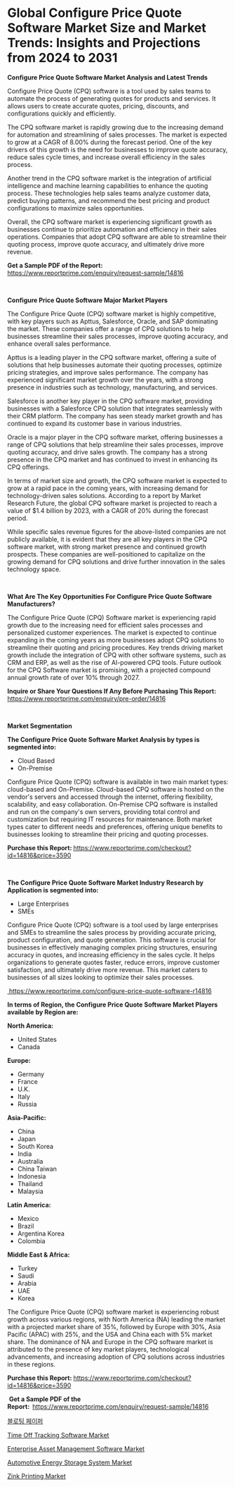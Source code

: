 <p><h1>Global Configure Price Quote Software Market Size and Market Trends: Insights and Projections from 2024 to 2031</h1></p><p><strong>Configure Price Quote Software Market Analysis and Latest Trends</strong></p>
<p><p>Configure Price Quote (CPQ) software is a tool used by sales teams to automate the process of generating quotes for products and services. It allows users to create accurate quotes, pricing, discounts, and configurations quickly and efficiently.</p><p>The CPQ software market is rapidly growing due to the increasing demand for automation and streamlining of sales processes. The market is expected to grow at a CAGR of 8.00% during the forecast period. One of the key drivers of this growth is the need for businesses to improve quote accuracy, reduce sales cycle times, and increase overall efficiency in the sales process.</p><p>Another trend in the CPQ software market is the integration of artificial intelligence and machine learning capabilities to enhance the quoting process. These technologies help sales teams analyze customer data, predict buying patterns, and recommend the best pricing and product configurations to maximize sales opportunities.</p><p>Overall, the CPQ software market is experiencing significant growth as businesses continue to prioritize automation and efficiency in their sales operations. Companies that adopt CPQ software are able to streamline their quoting process, improve quote accuracy, and ultimately drive more revenue.</p></p>
<p><strong>Get a Sample PDF of the Report:&nbsp;</strong> <a href="https://www.reportprime.com/enquiry/request-sample/14816">https://www.reportprime.com/enquiry/request-sample/14816</a></p>
<p>&nbsp;</p>
<p><strong>Configure Price Quote Software Major Market Players</strong></p>
<p><p>The Configure Price Quote (CPQ) software market is highly competitive, with key players such as Apttus, Salesforce, Oracle, and SAP dominating the market. These companies offer a range of CPQ solutions to help businesses streamline their sales processes, improve quoting accuracy, and enhance overall sales performance.</p><p>Apttus is a leading player in the CPQ software market, offering a suite of solutions that help businesses automate their quoting processes, optimize pricing strategies, and improve sales performance. The company has experienced significant market growth over the years, with a strong presence in industries such as technology, manufacturing, and services.</p><p>Salesforce is another key player in the CPQ software market, providing businesses with a Salesforce CPQ solution that integrates seamlessly with their CRM platform. The company has seen steady market growth and has continued to expand its customer base in various industries.</p><p>Oracle is a major player in the CPQ software market, offering businesses a range of CPQ solutions that help streamline their sales processes, improve quoting accuracy, and drive sales growth. The company has a strong presence in the CPQ market and has continued to invest in enhancing its CPQ offerings.</p><p>In terms of market size and growth, the CPQ software market is expected to grow at a rapid pace in the coming years, with increasing demand for technology-driven sales solutions. According to a report by Market Research Future, the global CPQ software market is projected to reach a value of $1.4 billion by 2023, with a CAGR of 20% during the forecast period.</p><p>While specific sales revenue figures for the above-listed companies are not publicly available, it is evident that they are all key players in the CPQ software market, with strong market presence and continued growth prospects. These companies are well-positioned to capitalize on the growing demand for CPQ solutions and drive further innovation in the sales technology space.</p></p>
<p>&nbsp;</p>
<p><strong>What Are The Key Opportunities For Configure Price Quote Software Manufacturers?</strong></p>
<p><p>The Configure Price Quote (CPQ) Software market is experiencing rapid growth due to the increasing need for efficient sales processes and personalized customer experiences. The market is expected to continue expanding in the coming years as more businesses adopt CPQ solutions to streamline their quoting and pricing procedures. Key trends driving market growth include the integration of CPQ with other software systems, such as CRM and ERP, as well as the rise of AI-powered CPQ tools. Future outlook for the CPQ Software market is promising, with a projected compound annual growth rate of over 10% through 2027.</p></p>
<p><strong>Inquire or Share Your Questions If Any Before Purchasing This Report:</strong> <a href="https://www.reportprime.com/enquiry/pre-order/14816">https://www.reportprime.com/enquiry/pre-order/14816</a></p>
<p>&nbsp;</p>
<p><strong>Market Segmentation</strong></p>
<p><strong>The Configure Price Quote Software Market Analysis by types is segmented into:</strong></p>
<p><ul><li>Cloud Based</li><li>On-Premise</li></ul></p>
<p><p>Configure Price Quote (CPQ) software is available in two main market types: cloud-based and On-Premise. Cloud-based CPQ software is hosted on the vendor's servers and accessed through the internet, offering flexibility, scalability, and easy collaboration. On-Premise CPQ software is installed and run on the company's own servers, providing total control and customization but requiring IT resources for maintenance. Both market types cater to different needs and preferences, offering unique benefits to businesses looking to streamline their pricing and quoting processes.</p></p>
<p><strong>Purchase this Report:&nbsp;</strong><a href="https://www.reportprime.com/checkout?id=14816&price=3590">https://www.reportprime.com/checkout?id=14816&price=3590</a></p>
<p>&nbsp;</p>
<p><strong>The Configure Price Quote Software Market Industry Research by Application is segmented into:</strong></p>
<p><ul><li>Large Enterprises</li><li>SMEs</li></ul></p>
<p><p>Configure Price Quote (CPQ) software is a tool used by large enterprises and SMEs to streamline the sales process by providing accurate pricing, product configuration, and quote generation. This software is crucial for businesses in effectively managing complex pricing structures, ensuring accuracy in quotes, and increasing efficiency in the sales cycle. It helps organizations to generate quotes faster, reduce errors, improve customer satisfaction, and ultimately drive more revenue. This market caters to businesses of all sizes looking to optimize their sales processes.</p></p>
<p><a href="https://www.reportprime.com/configure-price-quote-software-r14816">&nbsp;https://www.reportprime.com/configure-price-quote-software-r14816</a></p>
<p><strong>In terms of Region, the Configure Price Quote Software Market Players available by Region are:</strong></p>
<p>
    <p> <strong> North America: </strong>
        <ul>
            <li>United States</li>
            <li>Canada</li>
        </ul>
        </p> 
    <p> <strong> Europe: </strong>
        <ul>
            <li>Germany</li>
            <li>France</li>
            <li>U.K.</li>
            <li>Italy</li>
            <li>Russia</li>
        </ul>
        </p> 
    <p> <strong> Asia-Pacific: </strong>
        <ul>
            <li>China</li>
            <li>Japan</li>
            <li>South Korea</li>
            <li>India</li>
            <li>Australia</li>
            <li>China Taiwan</li>
            <li>Indonesia</li>
            <li>Thailand</li>
            <li>Malaysia</li>
        </ul>
        </p> 
    <p> <strong> Latin America: </strong>
        <ul>
            <li>Mexico</li>
            <li>Brazil</li>
            <li>Argentina Korea</li>
            <li>Colombia</li>
        </ul>
        </p> 
    <p> <strong> Middle East & Africa: </strong>
        <ul>
            <li>Turkey</li>
            <li>Saudi</li>
            <li>Arabia</li>
            <li>UAE</li>
            <li>Korea</li>
        </ul>
    </p>
    </p>
<p><p>The Configure Price Quote (CPQ) software market is experiencing robust growth across various regions, with North America (NA) leading the market with a projected market share of 35%, followed by Europe with 30%, Asia Pacific (APAC) with 25%, and the USA and China each with 5% market share. The dominance of NA and Europe in the CPQ software market is attributed to the presence of key market players, technological advancements, and increasing adoption of CPQ solutions across industries in these regions.</p></p>
<p><strong>Purchase this Report: </strong><a href="https://www.reportprime.com/checkout?id=14816&price=3590">https://www.reportprime.com/checkout?id=14816&price=3590</a></p>
<p>&nbsp;<strong>Get a Sample PDF of the Report:&nbsp;&nbsp;</strong><a href="https://www.reportprime.com/enquiry/request-sample/14816">https://www.reportprime.com/enquiry/request-sample/14816</a></p>
<p><strong></strong></p>
<p><p><a href="https://medium.com/@indraardiyanto91_38207/%EC%A7%80%EA%B0%91-%EC%9A%A9%EC%A7%80-%EC%8B%9C%EC%9E%A5-2024%EB%85%84-2031%EB%85%84-%EA%B8%80%EB%A1%9C%EB%B2%8C-%EB%B0%8F-%EC%A7%80%EC%97%AD-%EB%B6%84%EC%84%9D-5b2a8f06bfb9">블로팅 페이퍼</a></p><p><a href="https://github.com/Krish2023na/Market-Research-Report-List-5/blob/main/time-off-tracking-software-market.md">Time Off Tracking Software Market</a></p><p><a href="https://github.com/RickHolmes3/Market-Research-Report-List-5/blob/main/enterprise-asset-management-software-market.md">Enterprise Asset Management Software Market</a></p><p><a href="https://www.linkedin.com/pulse/insights-automotive-energy-storage-system-market-players-wxjtc?trackingId=kmBDmTSxazU0R4eSIVr57w%3D%3D">Automotive Energy Storage System Market</a></p><p><a href="https://issuu.com/reportprime-2/docs/zink-printing-market-size-2030.pptx">Zink Printing Market</a></p></p>